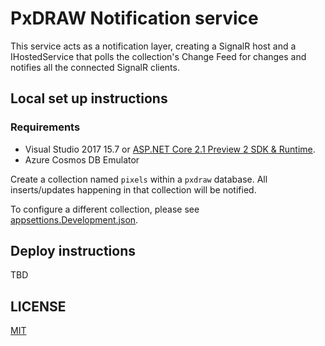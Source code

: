 ﻿# PxDRAW Notification service

This service acts as a notification layer, creating a SignalR host and a IHostedService that polls the collection's Change Feed for changes and notifies all the connected SignalR clients.

## Local set up instructions

### Requirements

* Visual Studio 2017 15.7 or [ASP.NET Core 2.1 Preview 2 SDK & Runtime](https://www.microsoft.com/net/download/all).
* Azure Cosmos DB Emulator

Create a collection named `pixels` within a `pxdraw` database. All inserts/updates happening in that collection will be notified.

To configure a different collection, please see [appsettions.Development.json](./appsettions.Development.json).

## Deploy instructions

TBD

## LICENSE

[MIT](../LICENSE)